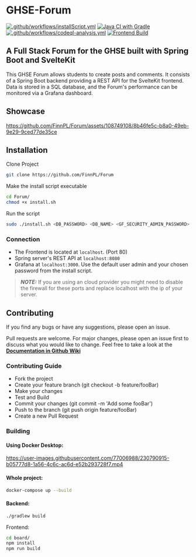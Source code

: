 # GHSE-Forum

[![.github/workflows/installScript.yml](https://github.com/FinnPL/Forum/actions/workflows/installScript.yml/badge.svg)](https://github.com/FinnPL/Forum/actions/workflows/installScript.yml)
[![Java CI with Gradle](https://github.com/FinnPL/Forum/actions/workflows/gradle.yml/badge.svg)](https://github.com/FinnPL/Forum/actions/workflows/gradle.yml)
[![.github/workflows/codeql-analysis.yml](https://github.com/FinnPL/Forum/actions/workflows/codeql-analysis.yml/badge.svg)](https://github.com/FinnPL/Forum/actions/workflows/codeql-analysis.yml)
[![Frontend Build](https://github.com/FinnPL/Forum/actions/workflows/build-frontend.yml/badge.svg)](https://github.com/FinnPL/Forum/actions/workflows/build-frontend.yml)

## A Full Stack Forum for the GHSE built with Spring Boot and SvelteKit

This GHSE Forum allows students to create posts and comments. It consists of a Spring Boot backend providing a REST API for the SvelteKit frontend. Data is stored in a SQL database, and the Forum's performance can be monitored via a Grafana dashboard.

## Showcase

https://github.com/FinnPL/Forum/assets/108749108/8b46fe5c-b8a0-49eb-9e29-9ced77de35ce

## Installation

Clone Project

```bash
git clone https://github.com/FinnPL/Forum
```

Make the install script executable

```bash
cd Forum/
chmod +x install.sh
```

Run the script

```bash
sudo ./install.sh <DB_PASSWORD> <DB_NAME> <GF_SECURITY_ADMIN_PASSWORD>
```

### Connection

- The Frontend is located at `localhost`. (Port 80)
- Spring server's REST API at `localhost:8080`
- Grafana at `localhost:3000`. Use the default user admin and your chosen password from the install script.

> **_NOTE:_** If you are using an cloud provider you might need to disable the firewall for these ports and replace localhost with the ip of your server.

## Contributing

If you find any bugs or have any suggestions, please open an issue.

Pull requests are welcome. For major changes, please open an issue first to discuss what you would like to change.
Feel free to take a look at the [**Documentation in Github Wiki**](https://github.com/FinnPL/Forum/wiki)

### Contributing Guide

- Fork the project
- Create your feature branch (git checkout -b feature/fooBar)
- Make your changes
- Test and Build
- Commit your changes (git commit -m 'Add some fooBar')
- Push to the branch (git push origin feature/fooBar)
- Create a new Pull Request

### Building

#### Using Docker Desktop:

https://user-images.githubusercontent.com/77006988/230790915-b05777d8-1a56-4c6c-ac6d-e52b293728f7.mp4

#### Whole project:

```bash
docker-compose up --build
```

#### Backend:

```bash
./gradlew build
```

Frontend:

```bash
cd board/
npm install
npm run build
```
